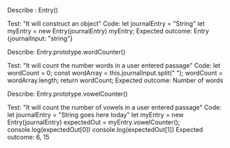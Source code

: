 Describe : Entry()

Test: "It will construct an object"
Code:
let journalEntry = "String"
let myEntry = new Entry(journalEntry)
myEntry;
Expected outcome: Entry {journalInput: "string"}

Describe: Entry.prototype.wordCounter()

Test: "It will count the number words in a user entered passage"
Code:
let wordCount = 0;
const wordArray = this.journalInput.split(" ");
wordCount = wordArray.length;
return wordCount;
Expected outcome: Number of words

Describe: Entry.prototype.vowelCounter()

Test: "It will count the number of vowels in a user entered passage"
Code:
let journalEntry = "String goes here today"
let myEntry = new Entry(journalEntry)
expectedOut = myEntry.vowelCounter();
console.log(expectedOut[0])
console.log(expectedOut[1])
Expected outcome: 6, 15
